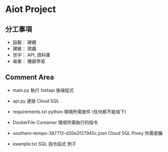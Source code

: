# Aiot Project


## 分工事項

* 庭毅： 硬體
* 建維： 爬蟲
* 世宇： API, 資料庫
* 峻豪： 機器學習

## Comment Area

* main.py                                   執行 fastapi 後端程式
* api.py                                    連接 Cloud SQL
* requirements.txt                          python 環境所需套件 (任何都不能烙下)
* DockerFile                                Container 環境所需執行的指令
* southern-tempo-387713-d30e2f27945c.josn   Cloud SQL Proxy 所需密鑰 


* example.txt                               SQL 指令函式 例子